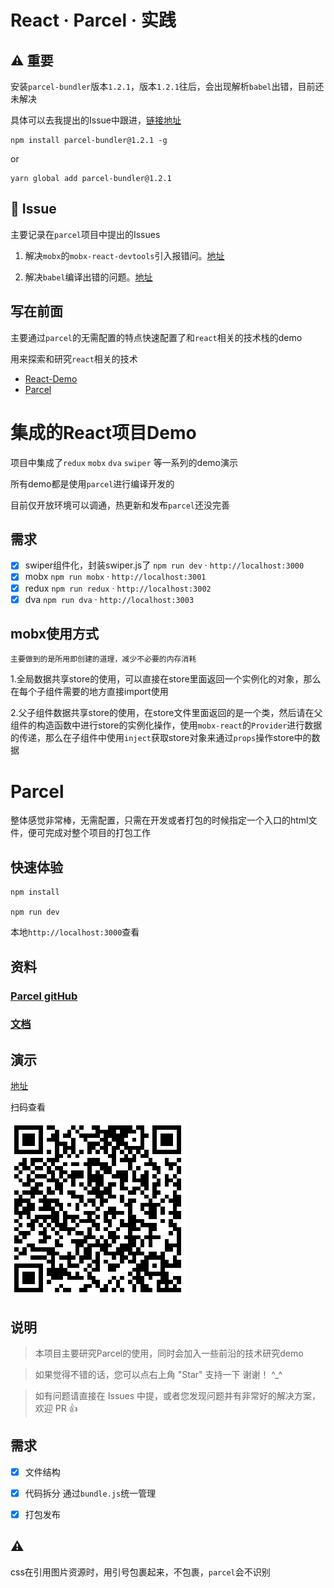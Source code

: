
# React &middot; Parcel &middot; 实践

## ⚠️ 重要

安装`parcel-bundler`版本`1.2.1`，版本`1.2.1`往后，会出现解析`babel`出错，目前还未解决

具体可以去我提出的Issue中跟进，[链接地址](https://github.com/parcel-bundler/parcel/issues/408)
```shell
npm install parcel-bundler@1.2.1 -g
```
or

```shell
yarn global add parcel-bundler@1.2.1
```

## 🔦 Issue

主要记录在`parcel`项目中提出的Issues

1. 解决`mobx`的`mobx-react-devtools`引入报错问。[地址](https://github.com/parcel-bundler/parcel/issues/286)

1. 解决`babel`编译出错的问题。[地址](https://github.com/parcel-bundler/parcel/issues/408)

## 写在前面

主要通过`parcel`的无需配置的特点快速配置了和`react`相关的技术栈的demo

用来探索和研究`react`相关的技术

- [React-Demo](#集成的react项目demo)
- [Parcel](#parcel)

# 集成的React项目Demo

项目中集成了`redux` `mobx` `dva` `swiper` 等一系列的demo演示

所有demo都是使用`parcel`进行编译开发的

目前仅开放环境可以调通，热更新和发布`parcel`还没完善

## 需求

- [x] swiper组件化，封装swiper.js了 `npm run dev` &middot; `http://localhost:3000`
- [x] mobx `npm run mobx` &middot; `http://localhost:3001`
- [x] redux `npm run redux` &middot; `http://localhost:3002`
- [x] dva `npm run dva` &middot; `http://localhost:3003`

##  mobx使用方式

    主要做到的是所用即创建的道理，减少不必要的内存消耗

1.全局数据共享store的使用，可以直接在store里面返回一个实例化的对象，那么在每个子组件需要的地方直接import使用

2.父子组件数据共享store的使用，在store文件里面返回的是一个类，然后请在父组件的构造函数中进行store的实例化操作，使用`mobx-react`的`Provider`进行数据的传递，那么在子组件中使用`inject`获取store对象来通过`props`操作store中的数据

# Parcel

整体感觉非常棒，无需配置，只需在开发或者打包的时候指定一个入口的html文件，便可完成对整个项目的打包工作

## 快速体验
```shell
npm install

npm run dev
```

本地`http://localhost:3000`查看

## 资料

### [Parcel gitHub](https://github.com/parcel-bundler/parcel)

### [文档](https://parceljs.org/)

## 演示

[地址](https://topthinking.github.io/parcel-react/#/)

扫码查看

![](./doc/demo.png)

## 说明

>  本项目主要研究Parcel的使用，同时会加入一些前沿的技术研究demo

>  如果觉得不错的话，您可以点右上角 "Star" 支持一下 谢谢！ ^_^

>  如有问题请直接在 Issues 中提，或者您发现问题并有非常好的解决方案，欢迎 PR 👍

## 需求

- [x] 文件结构
- [x] 代码拆分 通过`bundle.js`统一管理
- [x] 打包发布


## ⚠️

css在引用图片资源时，用引号包裹起来，不包裹，`parcel`会不识别

